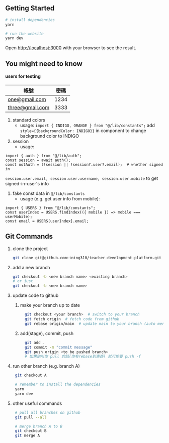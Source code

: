 ## Getting Started
```bash
# install dependencies
yarn 

# run the website
yarn dev
```
Open [http://localhost:3000](http://localhost:3000) with your browser to see the result.

## You might need to know
#### users for testing
| 帳號 | 密碼 |
| ---- | ---- |
| one@gmail.com | 1234 |
| three@gmail.com | 3333 |
1. standard colors
    - usage:
```import { INDIGO, ORANGE } from "@/lib/constants";```
add `style={{backgroundColor: INDIGO}}` in component to change background color to INDIGO
1. session
    - usage:
```
import { auth } from "@/lib/auth";
const session = await auth();
const notAuth = (!session || !session?.user?.email);  # whether signed in
```
`session.user.email, session.user.username, session.user.mobile` to get signed-in-user's info
1. fake const data in `@/lib/constants`
    - usage (e.g. get user info from mobile):
```
import { USERS } from "@/lib/constants";
const userIndex = USERS.findIndex(({ mobile }) => mobile === userMobile);
const email = USERS[userIndex].email;
```

## Git Commands
1. clone the project
   ```bash
   git clone git@github.com:ining310/teacher-development-platform.git
   ```
2. add a new branch
   ```bash
   git checkout -b <new branch name> <existing branch>
   # or just
   git checkout -b <new branch name>
   ```
3. update code to github
    1. make your branch up to date
        ```bash
          git checkout <your branch>  # switch to your branch
          git fetch origin  # fetch code from github
          git rebase origin/main  # update main to your branch (auto merge, sometimes you'll need to fix conflicts manually)
        ```
    2. add(stage), commit, push
        ```bash
          git add .
          git commit -m "commit message"
          git push origin <to be pushed branch>
          # 如果他叫你 pull 的話(你有rebase到東西) 就可能要 push -f
        ```
4. run other branch (e.g. branch A)
   ```bash
    git checkout A

    # remember to install the dependencies
    yarn
    yarn dev
   ```
   
5. other useful commands
   ```bash
    # pull all branches on github
    git pull --all

    # merge branch A to B
    git checkout B
    git merge A
   ```
